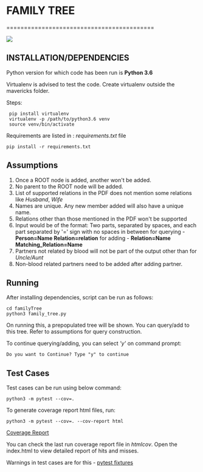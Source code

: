# FAMILY TREE
==========================================


![](https://vaulstein.github.io/coverage-familytree.svg)

## INSTALLATION/DEPENDENCIES

Python version for which code has been run is **Python 3.6**

Virtualenv is advised to test the code.
Create virtualenv outside the mavericks folder.

Steps:

     pip install virtualenv
     virtualenv -p /path/to/python3.6 venv
     source venv/bin/activate

Requirements are listed in : *requirements.txt* file

    pip install -r requirements.txt

## Assumptions

1. Once a ROOT node is added, another won't be added.
2. No parent to the ROOT node will be added.
3. List of supported relations in the PDF does not mention some relations like *Husband*, *Wife*
4. Names are unique. Any new member added will also have a unique name.
5. Relations other than those mentioned in the PDF won't be supported
6. Input would be of the format:
    Two parts, separated by spaces, and each part separated by '=' sign with no spaces in between
    for querying - **Person=Name Relation=relation**
    for adding - **Relation=Name Matching_Relation=Name**
7. Partners not related by blood will not be part of the output other than for *Uncle/Aunt*
8. Non-blood related partners need to be added after adding partner.

## Running

After installing dependencies, script can be run as follows:

    cd familyTree
    python3 family_tree.py

On running this, a prepopulated tree will be shown.
You can query/add to this tree. Refer to assumptions for query construction.

To continue querying/adding, you can select *'y'* on command prompt:

    Do you want to Continue? Type "y" to continue

## Test Cases

Test cases can be run using below command:

    python3 -m pytest --cov=.

To generate coverage report html files, run:

    python3 -m pytest --cov=. --cov-report html


[Coverage Report](http://htmlpreview.github.io/?https://raw.githubusercontent.com/vaulstein/familyTree/master/htmlcov/index.html)

You can check the last run coverage report file in *htmlcov*.
Open the index.html to view detailed report of hits and misses.

Warnings in test cases are for this - [pytest fixtures](https://docs.pytest.org/en/latest/proposals/parametrize_with_fixtures.html)
